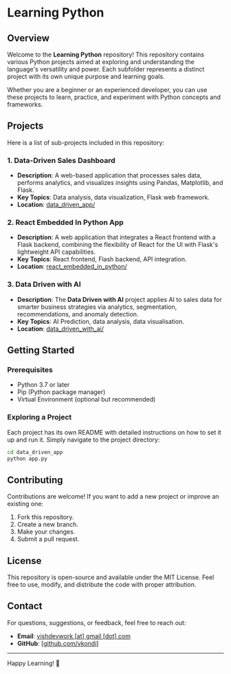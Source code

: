 # Learning Python

## Overview
Welcome to the **Learning Python** repository! This repository contains various Python projects aimed at exploring and understanding the language's versatility and power. Each subfolder represents a distinct project with its own unique purpose and learning goals.

Whether you are a beginner or an experienced developer, you can use these projects to learn, practice, and experiment with Python concepts and frameworks.

## Projects
Here is a list of sub-projects included in this repository:

### 1. **Data-Driven Sales Dashboard**
- **Description**: A web-based application that processes sales data, performs analytics, and visualizes insights using Pandas, Matplotlib, and Flask.
- **Key Topics**: Data analysis, data visualization, Flask web framework.
- **Location**: [data_driven_app/](data_driven_app/README.md)

### 2. **React Embedded In Python App**
- **Description**: A web application that integrates a React frontend with a Flask backend, combining the flexibility of React for the UI with Flask's lightweight API capabilities.
- **Key Topics**: React frontend, Flash backend, API integration.
- **Location**: [react_embedded_in_python/](react_embedded_in_python/README.md)

### 3. **Data Driven with AI**
- **Description**: The **Data Driven with AI** project applies AI to sales data for smarter business strategies via analytics, segmentation, recommendations, and anomaly detection.
- **Key Topics**: AI Prediction, data analysis, data visualisation.
- **Location**: [data_driven_with_ai/](data_driven_with_ai/README.md)


## Getting Started
### Prerequisites
- Python 3.7 or later
- Pip (Python package manager)
- Virtual Environment (optional but recommended)

### Exploring a Project
Each project has its own README with detailed instructions on how to set it up and run it. Simply navigate to the project directory:
```bash
cd data_driven_app
python app.py
```

## Contributing
Contributions are welcome! If you want to add a new project or improve an existing one:
1. Fork this repository.
2. Create a new branch.
3. Make your changes.
4. Submit a pull request.

## License
This repository is open-source and available under the MIT License. Feel free to use, modify, and distribute the code with proper attribution.

## Contact
For questions, suggestions, or feedback, feel free to reach out:
- **Email**: [vishdevwork [at] gmail [dot] com](mailto:vishdevwork@gmail.com)
- **GitHub**: [[github.com/vkondi](https://github.com/vkondi)]

---

Happy Learning! 🎉

